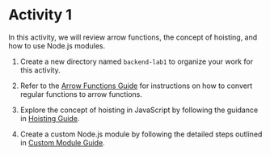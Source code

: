 # Activity 1

In this activity, we will review arrow functions, the concept of hoisting, and how to use Node.js modules.

1. Create a new directory named `backend-lab1` to organize your work for this activity.

2. Refer to the [Arrow Functions Guide](./arrow-functions.md) for instructions on how to convert regular functions to arrow functions.

3. Explore the concept of hoisting in JavaScript by following the guidance in [Hoisting Guide](./hoisting.md).

4. Create a custom Node.js module by following the detailed steps outlined in [Custom Module Guide](./custom-module.md).

